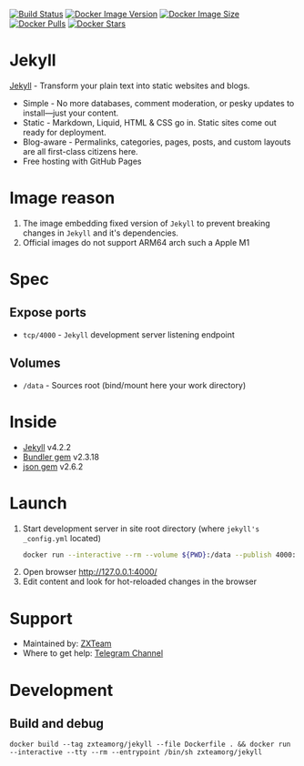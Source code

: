 [![Build Status](https://github.com/zxteamorg/docker.jekyll/actions/workflows/build.yml/badge.svg)](https://github.com/zxteamorg/docker.jekyll/actions/workflows/build.yml)
[![Docker Image Version](https://img.shields.io/docker/v/zxteamorg/jekyll?sort=date&label=Version)](https://hub.docker.com/r/zxteamorg/jekyll/tags)
[![Docker Image Size](https://img.shields.io/docker/image-size/zxteamorg/jekyll?label=Image%20Size)](https://hub.docker.com/r/zxteamorg/jekyll/tags)
[![Docker Pulls](https://img.shields.io/docker/pulls/zxteamorg/jekyll?label=Image%20Pulls)](https://hub.docker.com/r/zxteamorg/jekyll)
[![Docker Stars](https://img.shields.io/docker/stars/zxteamorg/jekyll?label=Image%20Stars)](https://hub.docker.com/r/zxteamorg/jekyll)

# Jekyll

[Jekyll](https://jekyllrb.com/) - Transform your plain text into static websites and blogs.

* Simple - No more databases, comment moderation, or pesky updates to install—just your content.
* Static - Markdown, Liquid, HTML & CSS go in. Static sites come out ready for deployment.
* Blog-aware - Permalinks, categories, pages, posts, and custom layouts are all first-class citizens here.
* Free hosting with GitHub Pages

# Image reason

1. The image embedding fixed version of `Jekyll` to prevent breaking changes in `Jekyll` and it's dependencies.
1. Official images do not support ARM64 arch such a Apple M1


# Spec

## Expose ports

* `tcp/4000` - `Jekyll` development server listening endpoint


## Volumes

* `/data` - Sources root (bind/mount here your work directory)


# Inside

* [Jekyll](https://jekyllrb.com/) v4.2.2
* [Bundler gem](https://rubygems.org/gems/bundler) v2.3.18
* [json gem](https://rubygems.org/gems/json) v2.6.2


# Launch
1. Start development server in site root directory (where `jekyll's _config.yml` located)
	```bash
	docker run --interactive --rm --volume ${PWD}:/data --publish 4000:4000 zxteamorg/jekyll
	```
1. Open browser http://127.0.0.1:4000/
1. Edit content and look for hot-reloaded changes in the browser


# Support

* Maintained by: [ZXTeam](https://zxteam.org)
* Where to get help: [Telegram Channel](https://t.me/zxteamorg)


# Development
## Build and debug
```shell
docker build --tag zxteamorg/jekyll --file Dockerfile . && docker run --interactive --tty --rm --entrypoint /bin/sh zxteamorg/jekyll
```